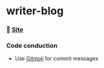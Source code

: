 # writer-blog

### 📖 [Site](https://alena-bartosh.github.io/writer-blog/)

### Code conduction

* Use [Gitmoji](https://gitmoji.carloscuesta.me) for commit messages
